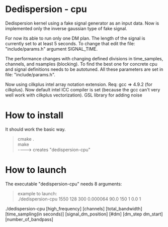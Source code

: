 Dedispersion - cpu
==================
Dedispersion kernel using a fake signal generator as an input data. Now is implemented only the inverse gaussian type of fake signal.

For now its able to run only one DM plan. The length of the signal is currently set to at least 5 seconds. To change that edit the file: "include/params.h" argument SIGNAL_TIME. 

The performance changes with changing defined divisions in time_samples, channels, and nsamples (blocking). To find the best one for concrete cpu and signal definitions needs to be autotuned. All these parameters are set in file: "include/params.h".

Now using cilkplus intel array notation extension. 
Req: gcc => 4.9.2 (for cilkplus).
     Now default intel ICC compiler is set (because the gcc can't very well work with cilkplus vectorization).
     GSL library for adding noise

How to install
==============
It should work the basic way.  
  > cmake .    
  > make    
  > ----> creates "dedispersion-cpu"

How to launch
=============
The executable "dedispersion-cpu" needs 8 arguments:

  > example to launch:  
  >  ./dedispersion-cpu 1550 128 300 0.000064 90.0 150 1 0.0 1
    
./dedispersion-cpu [high_frequency] [channels] [total_bandwidth] [time_sampling(in seconds)] [signal_dm_position] [#dm] [dm_step dm_start] [number_of_bandpass]

